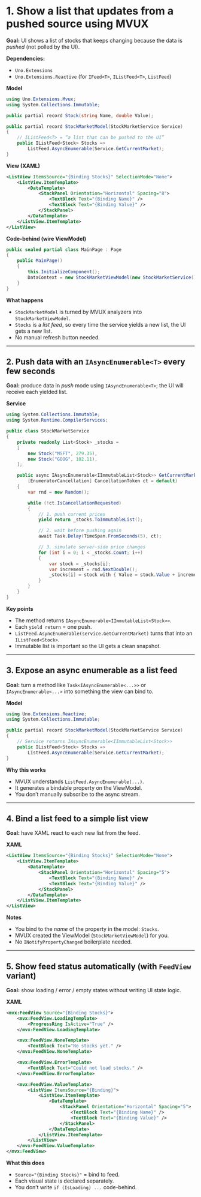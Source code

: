 # 1. Show a list that updates from a pushed source using MVUX

**Goal:** UI shows a list of stocks that keeps changing because the data is *pushed* (not polled by the UI).

**Dependencies:**

* `Uno.Extensions`
* `Uno.Extensions.Reactive` (for `IFeed<T>`, `IListFeed<T>`, `ListFeed`)

**Model**

```csharp
using Uno.Extensions.Mvux;
using System.Collections.Immutable;

public partial record Stock(string Name, double Value);

public partial record StockMarketModel(StockMarketService Service)
{
    // IListFeed<T> = “a list that can be pushed to the UI”
    public IListFeed<Stock> Stocks =>
        ListFeed.AsyncEnumerable(Service.GetCurrentMarket);
}
```

**View (XAML)**

```xml
<ListView ItemsSource="{Binding Stocks}" SelectionMode="None">
    <ListView.ItemTemplate>
        <DataTemplate>
            <StackPanel Orientation="Horizontal" Spacing="8">
                <TextBlock Text="{Binding Name}" />
                <TextBlock Text="{Binding Value}" />
            </StackPanel>
        </DataTemplate>
    </ListView.ItemTemplate>
</ListView>
```

**Code-behind (wire ViewModel)**

```csharp
public sealed partial class MainPage : Page
{
    public MainPage()
    {
        this.InitializeComponent();
        DataContext = new StockMarketViewModel(new StockMarketService());
    }
}
```

**What happens**

* `StockMarketModel` is turned by MVUX analyzers into `StockMarketViewModel`.
* `Stocks` is a *list feed*, so every time the service yields a new list, the UI gets a new list.
* No manual refresh button needed.

---

## 2. Push data with an `IAsyncEnumerable<T>` every few seconds

**Goal:** produce data in *push* mode using `IAsyncEnumerable<T>`; the UI will receive each yielded list.

**Service**

```csharp
using System.Collections.Immutable;
using System.Runtime.CompilerServices;

public class StockMarketService
{
    private readonly List<Stock> _stocks =
    [
        new Stock("MSFT", 279.35),
        new Stock("GOOG", 102.11),
    ];

    public async IAsyncEnumerable<IImmutableList<Stock>> GetCurrentMarket(
        [EnumeratorCancellation] CancellationToken ct = default)
    {
        var rnd = new Random();

        while (!ct.IsCancellationRequested)
        {
            // 1. push current prices
            yield return _stocks.ToImmutableList();

            // 2. wait before pushing again
            await Task.Delay(TimeSpan.FromSeconds(5), ct);

            // 3. simulate server-side price changes
            for (int i = 0; i < _stocks.Count; i++)
            {
                var stock = _stocks[i];
                var increment = rnd.NextDouble();
                _stocks[i] = stock with { Value = stock.Value + increment };
            }
        }
    }
}
```

**Key points**

* The method returns `IAsyncEnumerable<IImmutableList<Stock>>`.
* Each `yield return` = one push.
* `ListFeed.AsyncEnumerable(service.GetCurrentMarket)` turns that into an `IListFeed<Stock>`.
* Immutable list is important so the UI gets a clean snapshot.

---

## 3. Expose an async enumerable as a list feed

**Goal:** turn a method like `Task<IAsyncEnumerable<...>>` or `IAsyncEnumerable<...>` into something the view can bind to.

**Model**

```csharp
using Uno.Extensions.Reactive;
using System.Collections.Immutable;

public partial record StockMarketModel(StockMarketService Service)
{
    // Service returns IAsyncEnumerable<IImmutableList<Stock>>
    public IListFeed<Stock> Stocks =>
        ListFeed.AsyncEnumerable(Service.GetCurrentMarket);
}
```

**Why this works**

* MVUX understands `ListFeed.AsyncEnumerable(...)`.
* It generates a bindable property on the ViewModel.
* You don’t manually subscribe to the async stream.

---

## 4. Bind a list feed to a simple list view

**Goal:** have XAML react to each new list from the feed.

**XAML**

```xml
<ListView ItemsSource="{Binding Stocks}" SelectionMode="None">
    <ListView.ItemTemplate>
        <DataTemplate>
            <StackPanel Orientation="Horizontal" Spacing="5">
                <TextBlock Text="{Binding Name}" />
                <TextBlock Text="{Binding Value}" />
            </StackPanel>
        </DataTemplate>
    </ListView.ItemTemplate>
</ListView>
```

**Notes**

* You bind to the *name* of the property in the model: `Stocks`.
* MVUX created the ViewModel (`StockMarketViewModel`) for you.
* No `INotifyPropertyChanged` boilerplate needed.

---

## 5. Show feed status automatically (with `FeedView` variant)

**Goal:** show loading / error / empty states without writing UI state logic.

**XAML**

```xml
<mvx:FeedView Source="{Binding Stocks}">
    <mvx:FeedView.LoadingTemplate>
        <ProgressRing IsActive="True" />
    </mvx:FeedView.LoadingTemplate>

    <mvx:FeedView.NoneTemplate>
        <TextBlock Text="No stocks yet." />
    </mvx:FeedView.NoneTemplate>

    <mvx:FeedView.ErrorTemplate>
        <TextBlock Text="Could not load stocks." />
    </mvx:FeedView.ErrorTemplate>

    <mvx:FeedView.ValueTemplate>
        <ListView ItemsSource="{Binding}">
            <ListView.ItemTemplate>
                <DataTemplate>
                    <StackPanel Orientation="Horizontal" Spacing="5">
                        <TextBlock Text="{Binding Name}" />
                        <TextBlock Text="{Binding Value}" />
                    </StackPanel>
                </DataTemplate>
            </ListView.ItemTemplate>
        </ListView>
    </mvx:FeedView.ValueTemplate>
</mvx:FeedView>
```

**What this does**

* `Source="{Binding Stocks}"` = bind to feed.
* Each visual state is declared separately.
* You don’t write `if (IsLoading) ...` code-behind.
